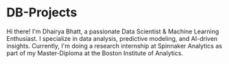 # DB-Projects
Hi there! I'm Dhairya Bhatt, a passionate Data Scientist & Machine Learning Enthusiast. I specialize in data analysis, predictive modeling, and AI-driven insights. Currently, I'm doing a research internship at Spinnaker Analytics as part of my Master-Diploma at the Boston Institute of Analytics.
